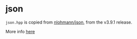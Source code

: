 # json

`json.hpp` is copied from [nlohmann/json](https://github.com/nlohmann/json), from the v3.9.1 release.

More info [here](https://github.com/nlohmann/json/releases/tag/v3.9.1)
